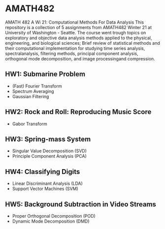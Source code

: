 # AMATH482
AMATH 482 A Wi 21: Computational Methods For Data Analysis
This repository is a collection of 5 assignments from AMATH482 Winter 21 at University of Washington - Seattle. The course went trough topics on exploratory and objective data analysis methods applied to the physical, engineering, and biological sciences; Brief review of statistical methods and their computational implementation for studying time series analysis, spectralanalysis, filtering methods, principal component analysis, orthogonal mode decomposition, and image processingand compression.

## HW1: Submarine Problem
- (Fast) Fourier Transform
- Spectrum Averaging
- Gaussian Filtering

## HW2: Rock and Roll: Reproducing Music Score
- Gabor Transform

## HW3: Spring-mass System
- Singular Value Decomposition (SVD)
- Principle Component Analysis (PCA)

## HW4: Classifying Digits
- Linear Discriminant Analysis (LDA)
- Support Vector Machines (SVM)

## HW5: Background Subtraction in Video Streams
- Proper Orthogonal Decomposition (POD)
- Dynamic Mode Decomposition (DMD)
